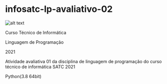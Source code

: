 # infosatc-lp-avaliativo-02
![alt text](https://www1.satc.edu.br/portais/alunos/assets/img/logoSatc.png)
<p>Curso Técnico de Informática</p>
<p>Linguagem de Programação</p>
<p>2021</p>
 <p>Atividade avaliativa 01 da disciplina de linguagem de programação do curso técnico de informática SATC 2021</p>
 <p>Python(3.8 64bit)</p>
